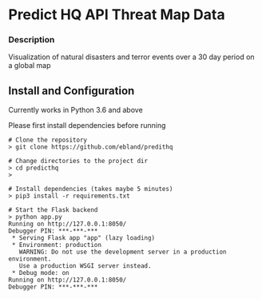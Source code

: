 # Predict HQ API Threat Map Data


### Description ###
Visualization of natural disasters and terror events over a 30 day period on a global map

## Install and Configuration ##
Currently works in Python 3.6 and above

Please first install dependencies before running
```
# Clone the repository 
> git clone https://github.com/ebland/predithq

# Change directories to the project dir
> cd predicthq
>

# Install dependencies (takes maybe 5 minutes)
> pip3 install -r requirements.txt 

# Start the Flask backend
> python app.py
Running on http://127.0.0.1:8050/
Debugger PIN: ***-***-***
 * Serving Flask app "app" (lazy loading)
 * Environment: production
   WARNING: Do not use the development server in a production environment.
   Use a production WSGI server instead.
 * Debug mode: on
Running on http://127.0.0.1:8050/
Debugger PIN: ***-***-***

```
